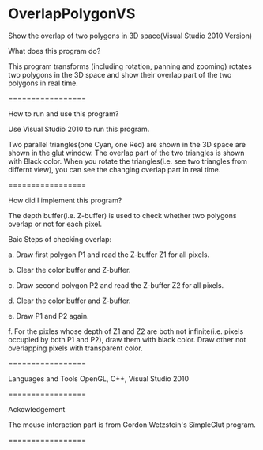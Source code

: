 OverlapPolygonVS
================

Show the overlap of two polygons in 3D space(Visual Studio 2010 Version)

What does this program do?

This program transforms (including rotation, panning and zooming) rotates two polygons in the 3D space and show their overlap part of the two polygons
in real time.

=================

How to run and use this program?

Use Visual Studio 2010 to run this program. 

Two parallel triangles(one Cyan, one Red) are shown in the 3D space are shown in the glut window. The overlap part of the
two triangles is shown with Black color. When you rotate the triangles(i.e. see two triangles from differnt view), you 
can see the changing overlap part in real time.

=================

How did I implement this program?

The depth buffer(i.e. Z-buffer) is used to check whether two polygons overlap or not for each pixel. 

Baic Steps of checking overlap:

a. Draw first polygon P1 and read the Z-buffer Z1 for all pixels.

b. Clear the color buffer and Z-buffer. 

c. Draw second polygon P2 and read the Z-buffer Z2 for all pixels.

d. Clear the color buffer and Z-buffer. 

e. Draw P1 and P2 again.

f. For the pixles whose depth of Z1 and Z2 are both not infinite(i.e. pixels occupied by both P1 and P2), draw them with
black color. Draw other not overlapping pixels with transparent color.

=================

Languages and Tools 
OpenGL, C++, Visual Studio 2010

=================

Ackowledgement

The mouse interaction part is from Gordon Wetzstein's SimpleGlut program. 

=================
